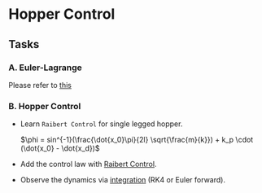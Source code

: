 # Hopper Control
## Tasks
### A. Euler-Lagrange
Please refer to [this](/biped_ctrl_scripts/1_hopper_dynamics/README.md#a-euler-lagrange)

### B. Hopper Control
- Learn $\texttt{Raibert Control}$ for single legged hopper.
  
    $\phi = sin^{-1}(\frac{\dot{x_0}\pi}{2l} \sqrt{\frac{m}{k}}) + k_p \cdot (\dot{x_0} - \dot{x_d})$
- Add the control law with [Raibert Control](/biped_ctrl_scripts/2_hopper_control/b_hopper-control/raibert_hopper.py).
- Observe the dynamics via [integration](/dynamics_bootcamp.py) (RK4 or Euler forward).